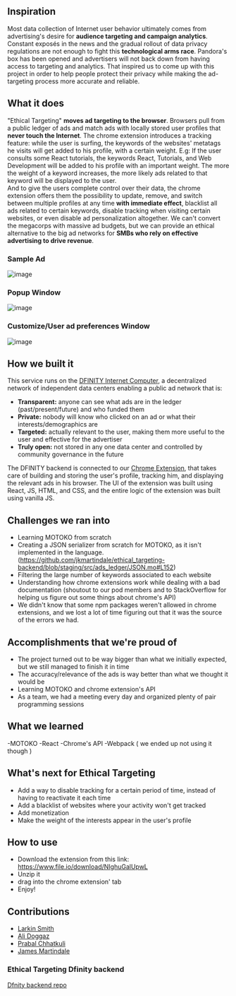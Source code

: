 ## Inspiration
Most data collection of Internet user behavior ultimately comes from advertising's desire for **audience targeting and campaign analytics**. Constant exposés in the news and the gradual rollout of data privacy regulations are not enough to fight this **technological arms race**. Pandora's box has been opened and advertisers will not back down from having access to targeting and analytics. That inspired us to come up with this project in order to help people protect their privacy while making the ad-targeting process more accurate and reliable.

## What it does
"Ethical Targeting"  **moves ad targeting to the browser**. Browsers pull from a public ledger of ads and match ads with locally stored user profiles that **never touch the Internet**. The chrome extension introduces a tracking feature: while the user is surfing, the keywords of the websites' metatags he visits will get added to his profile, with a certain weight. E.g: If the user consults some React tutorials, the keywords React, Tutorials, and Web Development will be added to his profile with an important weight.
The more the weight of a keyword increases, the more likely ads related to that keyword will be displayed to the user.  
And to give the users complete control over their data, the chrome extension offers them the possibility to update, remove, and switch between multiple profiles at any time **with immediate effect**, blacklist all ads related to certain keywords, disable tracking when visiting certain websites, or even disable ad personalization altogether. 
We can't convert the megacorps with massive ad budgets, but we can provide an ethical alternative to the big ad networks for **SMBs who rely on effective advertising to drive revenue**.

### Sample Ad
![image](https://user-images.githubusercontent.com/39817922/114228988-3b342b80-9945-11eb-88f7-87877c1c18db.png)

### Popup Window
![image](https://user-images.githubusercontent.com/39817922/114229095-6159cb80-9945-11eb-94ed-69bf45fd177e.png)

### Customize/User ad preferences Window
![image](https://user-images.githubusercontent.com/39817922/114229897-71be7600-9946-11eb-8533-0299d427931f.png)


## How we built it
This service runs on the [DFINITY Internet Computer](https://dfinity.org/), a decentralized network of independent data centers enabling a public ad network that is:

* **Transparent:** anyone can see what ads are in the ledger (past/present/future) and who funded them  
* **Private:** nobody will know who clicked on an ad or what their interests/demographics are  
* **Targeted:** actually relevant to the user, making them more useful to the user and effective for the advertiser  
* **Truly open:** not stored in any one data center and controlled by community governance in the future

The DFINITY backend is connected to our [Chrome Extension](), that takes care of building and storing the user's profile, tracking him, and displaying the relevant ads in his browser. The UI of the extension was built using React, JS, HTML, and CSS, and the entire logic of the extension was built using vanilla JS.

## Challenges we ran into
- Learning MOTOKO from scratch
- Creating a JSON serializer from scratch for MOTOKO, as it isn't implemented in the language. (https://github.com/jkmartindale/ethical_targeting-backend/blob/staging/src/ads_ledger/JSON.mo#L152)
- Filtering the large number of keywords associated to each website
- Understanding how chrome extensions work while dealing with a bad documentation (shoutout to our pod members and to StackOverflow for helping us figure out some things about chrome's API) 
- We didn't know that some npm packages weren't allowed in chrome extensions, and we lost a lot of time figuring out that it was the source of the errors we had.

## Accomplishments that we're proud of
- The project turned out to be way bigger than what we initially expected, but we still managed to finish it in time
- The accuracy/relevance of the ads is way better than what we thought it would be
- Learning MOTOKO and chrome extension's API
- As a team, we had a meeting every day and organized plenty of pair programming sessions
## What we learned
-MOTOKO
-React
-Chrome's API
-Webpack ( we ended up not using it though )
## What's next for Ethical Targeting
- Add a way to disable tracking for a certain period of time, instead of having to reactivate it each time
- Add a blacklist of websites where your activity won't get tracked
- Add monetization
- Make the weight of the interests appear in the user's profile


## How to use
- Download the extension from this link: https://www.file.io/download/NIghuGalUpwL
- Unzip it
- drag into the chrome extension' tab
- Enjoy!

## Contributions
* [Larkin Smith](https://github.com/larkinds)
* [Ali Doggaz](https://github.com/Ali-Doggaz)
* [Prabal Chhatkuli](https://github.com/prabalchhatkuli)
* [James Martindale](http://github.com)

### Ethical Targeting Dfinity backend
[Dfnity backend repo](https://github.com/jkmartindale/ethical_targeting-backend)

